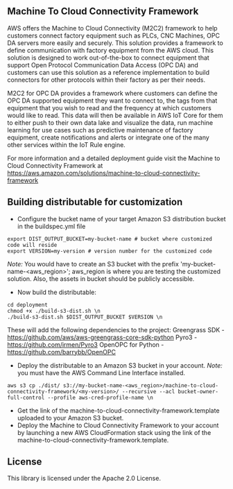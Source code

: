 ## Machine To Cloud Connectivity Framework

AWS offers the Machine to Cloud Connectivity (M2C2) framework to help customers
connect factory equipment such as PLCs, CNC Machines, OPC DA servers more easily and
securely. This solution provides a framework to define communication with factory
equipment from the AWS cloud. This solution is designed to work out-of-the-box to
connect equipment that support Open Protocol Communication Data Access (OPC DA)
and customers can use this solution as a reference implementation to build connectors
for other protocols within their factory as per their needs.

M2C2 for OPC DA provides a framework where customers can define the OPC DA
supported equipment they want to connect to, the tags from that equipment that you wish
to read and the frequency at which customers would like to read. This data will then be
available in AWS IoT Core for them to either push to their own data lake and visualize the
data, run machine learning for use cases such as predictive maintenance of factory
equipment, create notifications and alerts or integrate one of the many other services
within the IoT Rule engine.

 
For more information and a detailed deployment guide visit the Machine to Cloud Connectivity Framework at https://aws.amazon.com/solutions/machine-to-cloud-connectivity-framework


## Building distributable for customization
* Configure the bucket name of your target Amazon S3 distribution bucket in the buildspec.yml file
```
export DIST_OUTPUT_BUCKET=my-bucket-name # bucket where customized code will reside 
export VERSION=my-version # version number for the customized code 
```
_Note:_ You would have to create an S3 bucket with the prefix 'my-bucket-name-<aws_region>'; aws_region is where you are testing the customized solution. Also, the assets in bucket should be publicly accessible.

* Now build the distributable: 
``` 
cd deployment
chmod +x ./build-s3-dist.sh \n 
./build-s3-dist.sh $DIST_OUTPUT_BUCKET $VERSION \n 
``` 
These will add the following dependencies to the project:
Greengrass SDK - https://github.com/aws/aws-greengrass-core-sdk-python
Pyro3 - https://github.com/irmen/Pyro3
OpenOPC for Python -  https://github.com/barrybb/OpenOPC


* Deploy the distributable to an Amazon S3 bucket in your account. _Note:_ you must have the AWS Command Line Interface installed. 
``` 
aws s3 cp ./dist/ s3://my-bucket-name-<aws_region>/machine-to-cloud-connectivity-framework/<my-version>/ --recursive --acl bucket-owner-full-control --profile aws-cred-profile-name \n 
``` 
 
* Get the link of the machine-to-cloud-connectivity-framework.template uploaded to your Amazon S3 bucket. 
* Deploy the Machine to Cloud Connectivity Framework to your account by launching a new AWS CloudFormation stack using the link of the machine-to-cloud-connectivity-framework.template.

## License

This library is licensed under the Apache 2.0 License. 
